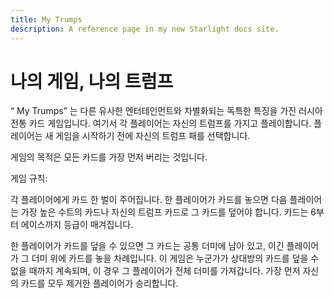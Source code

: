 ```yaml
---
title: My Trumps
description: A reference page in my new Starlight docs site.
---
```


# 나의 게임, 나의 트럼프
 
“ My Trumps” 는 다른 유사한 엔터테인먼트와 차별화되는 독특한 특징을 가진 러시아 전통 카드 게임입니다. 여기서 각 플레이어는 자신의 트럼프를 가지고 플레이합니다. 플레이어는 새 게임을 시작하기 전에 자신의 트럼프 패를 선택합니다.
 
게임의 목적은 모든 카드를 가장 먼저 버리는 것입니다.
 
게임 규칙:
 
각 플레이어에게 카드 한 벌이 주어집니다. 한 플레이어가 카드를 놓으면 다음 플레이어는 가장 높은 수트의 카드나 자신의 트럼프 카드로 그 카드를 덮어야 합니다. 카드는 6부터 에이스까지 등급이 매겨집니다.

한 플레이어가 카드를 덮을 수 있으면 그 카드는 공통 더미에 남아 있고, 이긴 플레이어가 그 더미 위에 카드를 놓을 차례입니다. 이 게임은 누군가가 상대방의 카드를 덮을 수 없을 때까지 계속되며, 이 경우 그 플레이어가 전체 더미를 가져갑니다. 가장 먼저 자신의 카드를 모두 제거한 플레이어가 승리합니다.